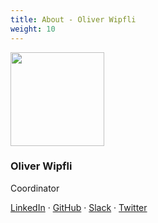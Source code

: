 ```yaml
---
title: About - Oliver Wipfli
weight: 10
---
```


<div class="text-center mb-5">
    <img
        src="https://avatars.githubusercontent.com/u/53421382?v=4"
        width="150"
        class="rounded-circle mt-3"
    />
    <h3 class="m-3">Oliver Wipfli</h3>
    <p>Coordinator</p>
    <p><a href="https://www.linkedin.com/in/oliver-wipfli-562258210/">LinkedIn</a> · <a href="https://github.com/wipfli">GitHub</a> · <a href="https://osmus.slack.com/team/U01P70N4EMD">Slack</a> · <a href="https://twitter.com/leichteralsluft">Twitter</a> 
</div>
